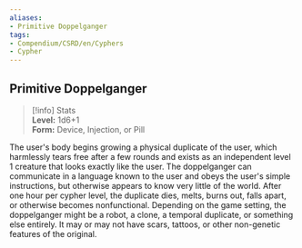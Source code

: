 ```yaml
---
aliases:
- Primitive Doppelganger
tags:
- Compendium/CSRD/en/Cyphers
- Cypher
---
```


  
## Primitive Doppelganger  
>[!info] Stats  
> **Level:** 1d6+1  
> **Form:** Device, Injection, or Pill
  
The user's body begins growing a physical duplicate of the user, which harmlessly tears free after a few rounds and exists as an independent level 1 creature that looks exactly like the user. The doppelganger can communicate in a language known to the user and obeys the user's simple instructions, but otherwise appears to know very little of the world. After one hour per cypher level, the duplicate dies, melts, burns out, falls apart, or otherwise becomes nonfunctional. Depending on the game setting, the doppelganger might be a robot, a clone, a temporal duplicate, or something else entirely. It may or may not have scars, tattoos, or other non-genetic features of the original.